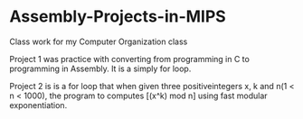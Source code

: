 # Assembly-Projects-in-MIPS
Class work for my Computer Organization class

Project 1 was practice with converting from programming in C to programming in Assembly. It is a simply for loop.

Project 2 is is a for loop that when given three positiveintegers x, k and n(1 < n < 1000), the program to computes [(x^k) mod n] using fast  modular  exponentiation.
